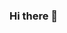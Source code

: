 ### Hi there 👋

<!--

Here are some ideas to get you started:

- 🔭 I’m currently working on sharpening my javascript code
- 🌱 I’m currently learning web development
- 👯 I’m looking to collaborate and volunteer with like minded developers ...
- 🤔 I’m looking for help with learning partners
- 💬 Ask me about web development
- 📫 How to reach me: nabothdaniel44@gmail.com
- 😄 Pronouns: happy
- ⚡ Fun fact: love challanges and solving problems
-->
